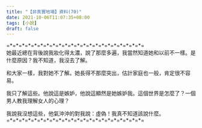 ```yaml
---
title: "【非真實地場】資料(70)"
date: 2021-10-06T11:07:35+08:00
tags: [小說]
draft: false
---
```


=\*=\*=\*=\*=\*=\*=\*=\*=\*=\*=\*=\*=\*=\*=\*=\*=\*=\*=\*=\*=\*=\*=  
她最近總在背後說我妝化得太濃，說了那麼多遍，我當然知道她和以前不一樣。是什麼原因？我不知道，我沒去了解。  

和大家一樣，我對她不了解。她長得不那麼突出，估計家庭也一般，肯定很不容易。  

我只了解這些。他說這是嫉妒，他說這顯然是她嫉妒我。這個世界是怎麼了？一個男人教我理解女人的心理？  

我說我沒想這些，他氣沖沖的對我說：虛偽！我真不知道該說什麼。  
=\*=\*=\*=\*=\*=\*=\*=\*=\*=\*=\*=\*=\*=\*=\*=\*=\*=\*=\*=\*=\*=\*=  
